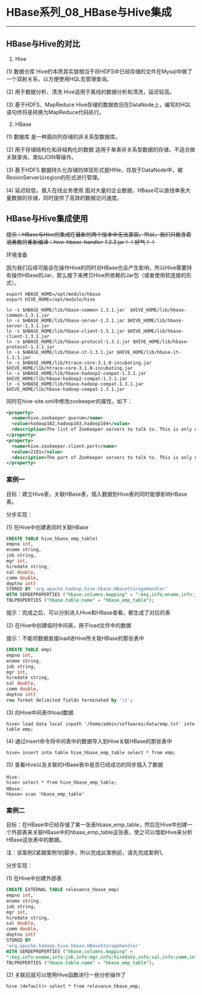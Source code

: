 # HBase系列_08_HBase与Hive集成

----

## HBase与Hive的对比

1.  Hive

(1) 数据仓库
Hive的本质其实就相当于将HDFS中已经存储的文件在Mysql中做了一个双射关系，以方便使用HQL去管理查询。

(2) 用于数据分析、清洗
Hive适用于离线的数据分析和清洗，延迟较高。

(3) 基于HDFS、MapReduce
Hive存储的数据依旧在DataNode上，编写的HQL语句终将是转换为MapReduce代码执行。

2.  HBase

(1) 数据库
是一种面向列存储的非关系型数据库。

(2) 用于存储结构化和非结构化的数据
适用于单表非关系型数据的存储，不适合做关联查询，类似JOIN等操作。

(3) 基于HDFS
数据持久化存储的体现形式是Hfile，存放于DataNode中，被ResionServer以region的形式进行管理。

(4) 延迟较低，接入在线业务使用
面对大量的企业数据，HBase可以直线单表大量数据的存储，同时提供了高效的数据访问速度。

## HBase与Hive集成使用

~~提示：HBase与Hive的集成在最新的两个版本中无法兼容。所以，我们只能含着泪勇敢的重新编译：hive-hbase-handler-1.2.2.jar！！好气！！~~

环境准备

因为我们后续可能会在操作Hive的同时对HBase也会产生影响，所以Hive需要持有操作HBase的Jar，那么接下来拷贝Hive所依赖的Jar包（或者使用软连接的形式）。

```
export HBASE_HOME=/opt/module/hbase
export HIVE_HOME=/opt/module/hive

ln -s $HBASE_HOME/lib/hbase-common-1.3.1.jar  $HIVE_HOME/lib/hbase-common-1.3.1.jar
ln -s $HBASE_HOME/lib/hbase-server-1.3.1.jar $HIVE_HOME/lib/hbase-server-1.3.1.jar
ln -s $HBASE_HOME/lib/hbase-client-1.3.1.jar $HIVE_HOME/lib/hbase-client-1.3.1.jar
ln -s $HBASE_HOME/lib/hbase-protocol-1.3.1.jar $HIVE_HOME/lib/hbase-protocol-1.3.1.jar
ln -s $HBASE_HOME/lib/hbase-it-1.3.1.jar $HIVE_HOME/lib/hbase-it-1.3.1.jar
ln -s $HBASE_HOME/lib/htrace-core-3.1.0-incubating.jar $HIVE_HOME/lib/htrace-core-3.1.0-incubating.jar
ln -s $HBASE_HOME/lib/hbase-hadoop2-compat-1.3.1.jar $HIVE_HOME/lib/hbase-hadoop2-compat-1.3.1.jar
ln -s $HBASE_HOME/lib/hbase-hadoop-compat-1.3.1.jar $HIVE_HOME/lib/hbase-hadoop-compat-1.3.1.jar
```

同时在hive-site.xml中修改zookeeper的属性，如下：

```xml
<property>
  <name>hive.zookeeper.quorum</name>
  <value>hadoop102,hadoop103,hadoop104</value>
  <description>The list of ZooKeeper servers to talk to. This is only needed for read/write locks.</description>
</property>
<property>
  <name>hive.zookeeper.client.port</name>
  <value>2181</value>
  <description>The port of ZooKeeper servers to talk to. This is only needed for read/write locks.</description>
</property>
```

### 案例一

目标：建立Hive表，关联HBase表，插入数据到Hive表的同时能够影响HBase表。

分步实现：

(1) 在Hive中创建表同时关联HBase

```sql
CREATE TABLE hive_hbase_emp_table(
empno int,
ename string,
job string,
mgr int,
hiredate string,
sal double,
comm double,
deptno int)
STORED BY 'org.apache.hadoop.hive.hbase.HBaseStorageHandler'
WITH SERDEPROPERTIES ("hbase.columns.mapping" = ":key,info:ename,info:job,info:mgr,info:hiredate,info:sal,info:comm,info:deptno")
TBLPROPERTIES ("hbase.table.name" = "hbase_emp_table");
```

提示：完成之后，可以分别进入Hive和HBase查看，都生成了对应的表

(2) 在Hive中创建临时中间表，用于load文件中的数据

提示：不能将数据直接load进Hive所关联HBase的那张表中

```sql
CREATE TABLE emp(
empno int,
ename string,
job string,
mgr int,
hiredate string,
sal double,
comm double,
deptno int)
row format delimited fields terminated by '\t';
```

(3) 向Hive中间表中load数据

```
hive> load data local inpath '/home/admin/softwares/data/emp.txt' into table emp;
```

(4) 通过insert命令将中间表中的数据导入到Hive关联HBase的那张表中

```
hive> insert into table hive_hbase_emp_table select * from emp;
```

(5) 查看Hive以及关联的HBase表中是否已经成功的同步插入了数据

```
Hive：
hive> select * from hive_hbase_emp_table;
HBase：
hbase> scan 'hbase_emp_table'
```

### 案例二

目标：在HBase中已经存储了某一张表hbase_emp_table，然后在Hive中创建一个外部表来关联HBase中的hbase_emp_table这张表，使之可以借助Hive来分析HBase这张表中的数据。

注：该案例2紧跟案例1的脚步，所以完成此案例前，请先完成案例1。

分步实现：

(1) 在Hive中创建外部表

```sql
CREATE EXTERNAL TABLE relevance_hbase_emp(
empno int,
ename string,
job string,
mgr int,
hiredate string,
sal double,
comm double,
deptno int)
STORED BY
'org.apache.hadoop.hive.hbase.HBaseStorageHandler'
WITH SERDEPROPERTIES ("hbase.columns.mapping" =
":key,info:ename,info:job,info:mgr,info:hiredate,info:sal,info:comm,info:deptno")
TBLPROPERTIES ("hbase.table.name" = "hbase_emp_table");
```

(2) 关联后就可以使用Hive函数进行一些分析操作了

```
hive (default)> select * from relevance_hbase_emp;
```